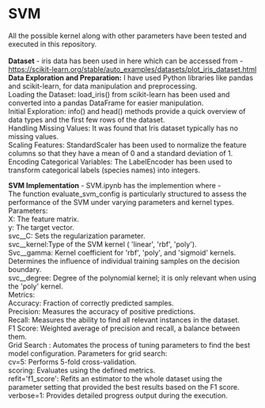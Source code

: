 # SVM
All the possible kernel along with other parameters have been tested and executed in this repository.
<br><br>
**Dataset** - iris data has been used in here which can be accessed from - https://scikit-learn.org/stable/auto_examples/datasets/plot_iris_dataset.html  
**Data Exploration and Preparation:**
  I have used Python libraries like pandas and scikit-learn, for data manipulation and preprocessing.   
  Loading the Dataset: load_iris() from scikit-learn has been used and converted into a pandas DataFrame for easier manipulation.  
  Initial Exploration: info() and head() methods provide a quick overview of data types and the first few rows of the dataset.  
  Handling Missing Values: It was found that Iris dataset typically has no missing values.  
  Scaling Features: StandardScaler has been used to normalize the feature columns so that they have a mean of 0 and a standard deviation of 1.  
  Encoding Categorical Variables: The LabelEncoder has been used to transform categorical labels (species names) into integers.  
  
**SVM Implementation** - SVM.ipynb has the implemention where -    
  The function evaluate_svm_config is particularly structured to assess the performance of the SVM under varying parameters and kernel types.  
  Parameters:  
    X: The feature matrix.  
    y: The target vector.  
    svc__C: Sets the regularization parameter.   
    svc__kernel:Type of the SVM kernel ( 'linear', 'rbf', 'poly').  
    Svc__gamma: Kernel coefficient for 'rbf', 'poly', and 'sigmoid' kernels. Determines the influence of individual training samples on the decision boundary.  
    svc__degree: Degree of the polynomial kernel; it is only relevant when using the 'poly' kernel.  
  Metrics:  
    Accuracy: Fraction of correctly predicted samples.  
    Precision: Measures the accuracy of positive predictions.  
    Recall: Measures the ability to find all relevant instances in the dataset.  
    F1 Score: Weighted average of precision and recall, a balance between them.  
  Grid Search : Automates the process of tuning parameters to find the best model configuration. Parameters for grid search:  
    cv=5: Performs 5-fold cross-validation.  
    scoring: Evaluates using the defined metrics.  
    refit='f1_score': Refits an estimator to the whole dataset using the parameter setting that provided the best results based on the F1 score.  
    verbose=1: Provides detailed progress output during the execution.  
    





